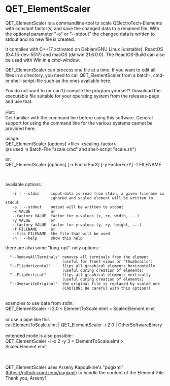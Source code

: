 # QET_ElementScaler

QET_ElementScaler is a commandline-tool to scale QElectroTech-Elements with constant factor(s) and save the changed data to a renamed file.
With the optional parameter &quot;-o&quot; or &quot;--stdout&quot; the changed data is written to stdout and no new file is created.


It compiles with C++17 activated on Debian/GNU Linux (unstable), ReactOS (0.4.15-dev-5517) and macOS (darwin 21.6.0.0).
The ReactOS-Build can also be used with Win in a cmd-window.<br>

QET_ElementScaler can process one file at a time.
If you want to edit all files in a directory, you need to call QET_ElementScaler from a batch-, cmd- or shell-script-file such as the ones available here.<br>

You do not want to (or can't) compile the program yourself? Download the executable file suitable for your operating system from the releases-page and use that.<br><br>
Hint: <br>
Get familiar with the command line before using this software.
General support for using the command line for the various systems cannot be provided here.



usage:<br>
QET_ElementScaler [options] &lt;file&gt;  &lt;scaling-factor&gt; <br>
(as used in Batch-File &quot;scale.cmd&quot; and shell-script &quot;scale.sh&quot;) <br>

or:<br>
QET_ElementScaler [options] [-x FactorForX] [-y FactorForY] -f FILENAME <br>

 <br>

  available options:
```
   -i | --stdin     input-data is read from stdin, a given filename is
                    ignored and scaled element will be written to stdout
   -o | --stdout    output will be written to stdout
   -x VALUE         or 
   --factorx VALUE  factor for x-values (x, rx, width, ...) 
   -y VALUE         or 
   --factory VALUE  factor for y-values (y, ry, height, ...) 
   -f FILENAME      or 
   --file FILENAME  the file that will be used 
   -h | --help      show this help 
```

  there are also some "long-opt"-only options: 
```
  "--RemoveAllTerminals" removes all terminals from the element 
                         (useful for front-views or "thumbnails") 
  "--FlipHorizontal"     flips all graphical elements horizontally
                         (useful during creation of elements) 
  "--FlipVertical"       flips all graphical elements vertically
                         (useful during creation of elements) 
  "--OverwriteOriginal"  the original file is replaced by scaled one 
                         (CAUTION: Be careful with this option!) 
```


 <br>
examples to use data from stdin: <br>
QET_ElementScaler -i  2.0  &lt;  ElementToScale.elmt  &gt;  ScaledElement.elmt <br>
 <br>
or use a pipe like this <br>
cat  ElementToScale.elmt  |  QET_ElementScaler -i  2.0  |  OtherSoftwareBinary <br>
 <br>
extended mode is also possible:<br>
QET_ElementScaler -i -x 2 -y 3  &lt;  ElementToScale.elmt  &gt;  ScaledElement.elmt <br>
 <br>
 <br>

QET_ElementScaler uses Arseny Kapoulkine's &quot;pugixml&quot; (https://github.com/zeux/pugixml)
to handle the content of the Element-File. Thank you, Arseny! <br>
 <br>
